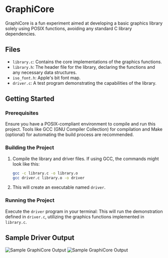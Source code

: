 # GraphiCore
GraphiCore is a fun experiment aimed at developing a basic graphics library solely using POSIX functions, avoiding any standard C library dependencies. 

## Files

- `library.c`: Contains the core implementations of the graphics functions.
- `library.h`: The header file for the library, declaring the functions and any necessary data structures.
- `iso_font.h`: Apple's bit font map. 
- `driver.c`: A test program demonstrating the capabilities of the library.

## Getting Started

### Prerequisites

Ensure you have a POSIX-compliant environment to compile and run this project. Tools like GCC (GNU Compiler Collection) for compilation and Make (optional) for automating the build process are recommended.

### Building the Project

1. Compile the library and driver files. If using GCC, the commands might look like this:

   ```bash
   gcc -c library.c -o library.o
   gcc driver.c library.o -o driver

2. This will create an executable named `driver`.

### Running the Project

Execute the `driver` program in your terminal:
This will run the demonstration defined in `driver.c`, utilizing the graphics functions implemented in `library.c`.

## Sample Driver Output
![Sample GraphiCore Output](https://github.com/Wafik20/GraphiCore/blob/master/sample_run1.png)
![Sample GraphiCore Output](https://github.com/Wafik20/GraphiCore/blob/master/sample_run2.png)
